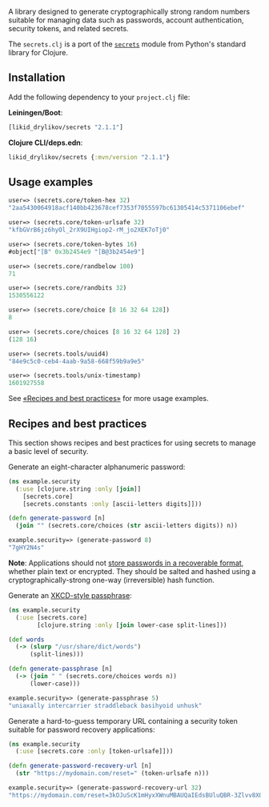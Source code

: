 A library designed to generate cryptographically strong random numbers suitable for managing data such as passwords, account authentication, security tokens, and related secrets.

The `secrets.clj` is a port of the [`secrets`](https://docs.python.org/3/library/secrets.html) 
module from Python's standard library for Clojure.

## Installation

Add the following dependency to your `project.clj` file:

**Leiningen/Boot**:

```clojure
[likid_drylikov/secrets "2.1.1"]
```

**Clojure CLI/deps.edn**:

```clojure
likid_drylikov/secrets {:mvn/version "2.1.1"}
```

## Usage examples
 
```clojure
user=> (secrets.core/token-hex 32)
"2aa5430064918acf140bb423678cef7353f7055597bc61305414c5371106ebef"

user=> (secrets.core/token-urlsafe 32)
"kfbGVrB6jz6hyOl_2rX9UIHgiop2-rM_jo2XEK7oTj0"

user=> (secrets.core/token-bytes 16)
#object["[B" 0x3b2454e9 "[B@3b2454e9"]

user=> (secrets.core/randbelow 100)
71

user=> (secrets.core/randbits 32)
1530556122

user=> (secrets.core/choice [8 16 32 64 128])
8

user=> (secrets.core/choices [8 16 32 64 128] 2)
(128 16)

user=> (secrets.tools/uuid4)
"84e9c5c0-ceb4-4aab-9a58-668f59b9a9e5"

user=> (secrets.tools/unix-timestamp)
1601927558
```

See [«Recipes and best practices»](#recipes-and-best-practices) for more usage examples.

## Recipes and best practices
This section shows recipes and best practices for using secrets to manage a basic level of security.

Generate an eight-character alphanumeric password:

```clojure
(ns example.security
  (:use [clojure.string :only [join]]
    [secrets.core]
    [secrets.constants :only [ascii-letters digits]]))

(defn generate-password [n]
  (join "" (secrets.core/choices (str ascii-letters digits)) n))
```

```clojure
example.security=> (generate-password 8)
"7gHY2N4s"
```

**Note**: Applications should not [store passwords in a recoverable format](http://cwe.mitre.org/data/definitions/257.html), 
whether plain text or encrypted. They should be salted and hashed using a cryptographically-strong one-way (irreversible) hash function.


Generate an [XKCD-style passphrase](https://xkcd.com/936/):

```clojure
(ns example.security
  (:use [secrets.core]
        [clojure.string :only [join lower-case split-lines]))

(def words
  (-> (slurp "/usr/share/dict/words")
      (split-lines)))

(defn generate-passphrase [n]
  (-> (join " " (secrets.core/choices words n))
      (lower-case)))
```

```clojure
example.security=> (generate-passphrase 5)
"uniaxally intercarrier straddleback basihyoid unhusk"
```

Generate a hard-to-guess temporary URL containing a security token suitable for password recovery applications:

```clojure
(ns example.security
  (:use [secrets.core :only [token-urlsafe]]))

(defn generate-password-recovery-url [n]
  (str "https://mydomain.com/reset=" (token-urlsafe n)))
```

```clojure
example.security=> (generate-password-recovery-url 32)
"https://mydomain.com/reset=3kOJuScK1mHyxXWnuMBAUQaIEdsBUluQBR-3Zlvv8XQ"
```
